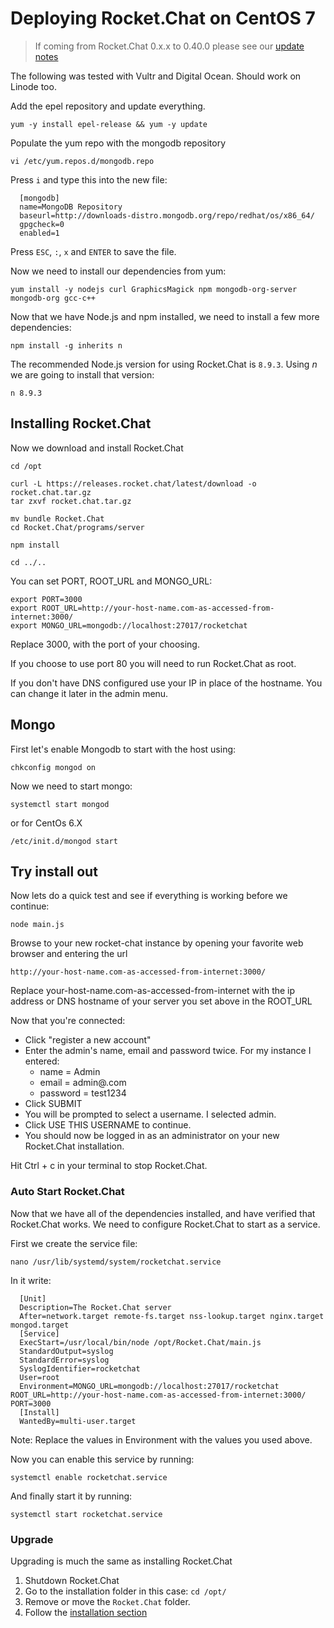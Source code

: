 # Deploying Rocket.Chat on CentOS 7

> If coming from Rocket.Chat 0.x.x to 0.40.0 please see our [update notes](../../../installation/updating/from-0-x-x-to-0-40-0/)

The following was tested with Vultr and Digital Ocean.  Should work on Linode too.

Add the epel repository and update everything.

```
yum -y install epel-release && yum -y update
```

Populate the yum repo with the mongodb repository

```
vi /etc/yum.repos.d/mongodb.repo
```

Press `i` and type this into the new file:

```
  [mongodb]
  name=MongoDB Repository
  baseurl=http://downloads-distro.mongodb.org/repo/redhat/os/x86_64/
  gpgcheck=0
  enabled=1
```

Press `ESC`, `:`, `x` and `ENTER` to save the file.

Now we need to install our dependencies from yum:

```
yum install -y nodejs curl GraphicsMagick npm mongodb-org-server mongodb-org gcc-c++
```

Now that we have Node.js and npm installed, we need to install a few more dependencies:

```
npm install -g inherits n
```

The recommended Node.js version for using Rocket.Chat is `8.9.3`. Using _n_ we are going to install that version:

```
n 8.9.3
```

## Installing Rocket.Chat

Now we download and install Rocket.Chat

```
cd /opt

curl -L https://releases.rocket.chat/latest/download -o rocket.chat.tar.gz
tar zxvf rocket.chat.tar.gz

mv bundle Rocket.Chat
cd Rocket.Chat/programs/server

npm install

cd ../..
```

You can set PORT, ROOT_URL and MONGO_URL:

```
export PORT=3000
export ROOT_URL=http://your-host-name.com-as-accessed-from-internet:3000/
export MONGO_URL=mongodb://localhost:27017/rocketchat
```

Replace 3000, with the port of your choosing.

If you choose to use port 80 you will need to run Rocket.Chat as root.

If you don't have DNS configured use your IP in place of the hostname.  You can change it later in the admin menu.

## Mongo

First let's enable Mongodb to start with the host using:

```
chkconfig mongod on
```

Now we need to start mongo:

```
systemctl start mongod
```

or for CentOs 6.X

```
/etc/init.d/mongod start
```

## Try install out

Now lets do a quick test and see if everything is working before we continue:

```
node main.js
```

Browse to your new rocket-chat instance by opening your favorite web browser and entering the url

```
http://your-host-name.com-as-accessed-from-internet:3000/
```

Replace your-host-name.com-as-accessed-from-internet with the ip address or DNS hostname of your server you set above in the ROOT_URL

Now that you're connected:

- Click "register a new account"
- Enter the admin's name, email and password twice.  For my instance I entered:
    - name = Admin
    - email = admin@<my domain>.com
    - password = test1234
- Click SUBMIT
- You will be prompted to select a username.  I selected admin.
- Click USE THIS USERNAME to continue.
- You should now be logged in as an administrator on your new Rocket.Chat installation.

Hit Ctrl + c in your terminal to stop Rocket.Chat.

### Auto Start Rocket.Chat

Now that we have all of the dependencies installed, and have verified that Rocket.Chat works.  We need to configure Rocket.Chat to start as a service.

First we create the service file:

```
nano /usr/lib/systemd/system/rocketchat.service
```

In it write:

```
  [Unit]
  Description=The Rocket.Chat server
  After=network.target remote-fs.target nss-lookup.target nginx.target mongod.target
  [Service]
  ExecStart=/usr/local/bin/node /opt/Rocket.Chat/main.js
  StandardOutput=syslog
  StandardError=syslog
  SyslogIdentifier=rocketchat
  User=root
  Environment=MONGO_URL=mongodb://localhost:27017/rocketchat ROOT_URL=http://your-host-name.com-as-accessed-from-internet:3000/ PORT=3000
  [Install]
  WantedBy=multi-user.target
```

Note:  Replace the values in Environment with the values you used above.

Now you can enable this service by running:

```
systemctl enable rocketchat.service
```

And finally start it by running:

```
systemctl start rocketchat.service
```

### Upgrade

Upgrading is much the same as installing Rocket.Chat

1. Shutdown Rocket.Chat
2. Go to the installation folder in this case: `cd /opt/`
3. Remove or move the `Rocket.Chat` folder.
4. Follow the [installation section](#installing-rocketchat)
